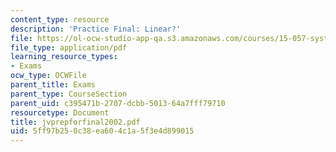 ```yaml
---
content_type: resource
description: 'Practice Final: Linear?'
file: https://ol-ocw-studio-app-qa.s3.amazonaws.com/courses/15-057-systems-optimization-spring-2003/5ff97b250c38ea604c1a5f3e4d899015_jvprepforfinal2002.pdf
file_type: application/pdf
learning_resource_types:
- Exams
ocw_type: OCWFile
parent_title: Exams
parent_type: CourseSection
parent_uid: c395471b-2707-dcbb-5013-64a7fff79710
resourcetype: Document
title: jvprepforfinal2002.pdf
uid: 5ff97b25-0c38-ea60-4c1a-5f3e4d899015
---
```

